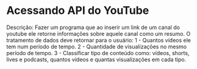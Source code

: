 # Acessando API do YouTube 
 Descrição: Fazer um programa que ao inserir um link de um canal do youtube ele retorne informações sobre aquele canal como um resumo. O tratamento de dados deve retornar para o usuário: 1 - Quantos vídeos ele tem num período de tempo. 2 - Quantidade de visualizações no mesmo período de tempo. 3 - Classificar tipo de conteúdo como: vídeos, shorts, lives e podcasts, quantos vídeos e quantas visualizações em cada tipo.
